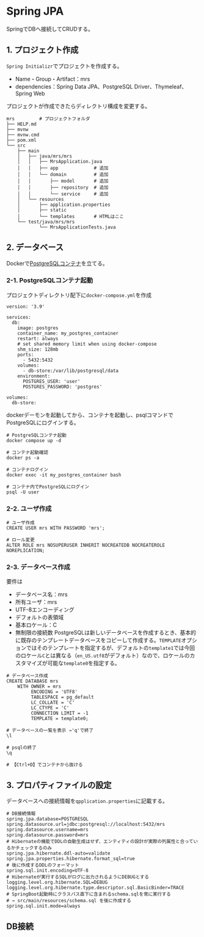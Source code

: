 # Spring JPA
SpringでDBへ接続してCRUDする。

## 1. プロジェクト作成
`Spring Initializr`でプロジェクトを作成する。

- Name・Group・Artifact：mrs
- dependencies：Spring Data JPA、PostgreSQL Driver、Thymeleaf、Spring Web

プロジェクトが作成できたらディレクトリ構成を変更する。

```
mrs         # プロジェクトフォルダ
├── HELP.md
├── mvnw
├── mvnw.cmd
├── pom.xml
└── src
    ├── main
    │   ├── java/mrs/mrs
    │   │   ├── MrsApplication.java
    │   │   ├── app             # 追加
    │   │   └── domain          # 追加
    │   │       ├── model       # 追加
    │   │       ├── repository  # 追加
    │   │       └── service     # 追加
    │   └── resources
    │       ├── application.properties
    │       ├── static
    │       └── templates       # HTMLはここ
    └── test/java/mrs/mrs
            └── MrsApplicationTests.java
```

## 2. データベース
Dockerで[PostgreSQLコンテナ](https://hub.docker.com/_/postgres)を立てる。

### 2-1. PostgreSQLコンテナ起動
プロジェクトディレクトリ配下に`docker-compose.yml`を作成
```
version: '3.9'

services:
  db:
    image: postgres
    container_name: my_postgres_container
    restart: always
    # set shared memory limit when using docker-compose
    shm_size: 128mb
    ports:
      - 5432:5432
    volumes:
      - db-store:/var/lib/postgresql/data
    environment:
      POSTGRES_USER: 'user'
      POSTGRES_PASSWORD: 'postgres'

volumes:
  db-store:
```

dockerデーモンを起動してから、コンテナを起動し、psqlコマンドでPostgreSQLにログインする。
```
# PostgreSQLコンテナ起動
docker compose up -d

# コンテナ起動確認
docker ps -a

# コンテナログイン
docker exec -it my_postgres_container bash

# コンテナ内でPostgreSQLにログイン
psql -U user
```

### 2-2. ユーザ作成
```
# ユーザ作成
CREATE USER mrs WITH PASSWORD 'mrs';

# ロール変更
ALTER ROLE mrs NOSUPERUSER INHERIT NOCREATEDB NOCREATEROLE NOREPLICATION;
```

### 2-3. データベース作成
要件は
- データベース名：mrs
- 所有ユーザ：mrs
- UTF-8エンコーディング
- デフォルトの表領域
- 基本ロケール：C
- 無制限の接続数
PostgreSQLは新しいデータベースを作成するとき、基本的に既存のテンプレートデータベースをコピーして作成する。`TEMPLATE`オプションではそのテンプレートを指定するが、デフォルトの`template1`では今回のロケール`C`とは異なる（`en_US.utf8`がデフォルト）なので、ロケールのカスタマイズが可能な`template0`を指定する。

```
# データベース作成
CREATE DATABASE mrs
    WITH OWNER = mrs
         ENCODING = 'UTF8'
         TABLESPACE = pg_default
         LC_COLLATE = 'C'
         LC_CTYPE = 'C'
         CONNECTION LIMIT = -1
         TEMPLATE = template0;

# データベースの一覧を表示 →'q'で終了
\l

# psqlの終了
\q

# 【Ctrl+D】でコンテナから抜ける
```

## 3. プロパティファイルの設定
データベースへの接続情報を`qpplication.properties`に記載する。
```
# DB接続情報
spring.jpa.database=POSTGRESQL
spring.datasource.url=jdbc:postgresql://localhost:5432/mrs
spring.datasource.username=mrs
spring.datasource.password=mrs
# Hibernateの機能でDDLの自動生成はせず、エンティティの設計が実際の列属性と合っているかチェックするのみ
spring.jpa.hibernate.ddl-auto=validate
spring.jpa.properties.hibernate.format_sql=true
# 後に作成するDDLのフォーマット
spring.sql.init.encoding=UTF-8
# Hibernateが実行するSQLがログに出力されるようにDEBUGとする
logging.level.org.hibernate.SQL=DEBUG
logging.level.org.hibernate.type.descriptor.sql.BasicBinder=TRACE
# SpringBoot起動時にクラスパス直下に含まれるschema.sqlを常に実行する
# → src/main/resources/schema.sql を後に作成する
spring.sql.init.mode=always
```

## DB接続



